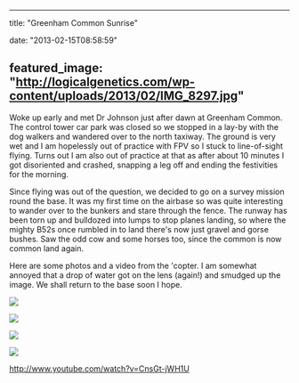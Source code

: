 
---
title: "Greenham Common Sunrise"

date: "2013-02-15T08:58:59"

featured_image: "http://logicalgenetics.com/wp-content/uploads/2013/02/IMG_8297.jpg"
---


Woke up early and met Dr Johnson just after dawn at Greenham Common.  The control tower car park was closed so we stopped in a lay-by with the dog walkers and wandered over to the north taxiway.  The ground is very wet and I am hopelessly out of practice with FPV so I stuck to line-of-sight flying.  Turns out I am also out of practice at that as after about 10 minutes I got disoriented and crashed, snapping a leg off and ending the festivities for the morning.

Since flying was out of the question, we decided to go on a survey mission round the base.  It was my first time on the airbase so was quite interesting to wander over to the bunkers and stare through the fence.  The runway has been torn up and bulldozed into lumps to stop planes landing, so where the mighty B52s once rumbled in to land there's now just gravel and gorse bushes.  Saw the odd cow and some horses too, since the common is now common land again.

Here are some photos and a video from the 'copter.  I am somewhat annoyed that a drop of water got on the lens (again!) and smudged up the image.  We shall return to the base soon I hope.

<a href="http://logicalgenetics.com/wp-content/uploads/2013/02/IMG_8297.jpg"><img src="http://logicalgenetics.com/wp-content/uploads/2013/02/IMG_8297.jpg"/></a>

<a href="http://logicalgenetics.com/wp-content/uploads/2013/02/IMG_8294.jpg"><img src="http://logicalgenetics.com/wp-content/uploads/2013/02/IMG_8294.jpg"/></a>

<a href="http://logicalgenetics.com/wp-content/uploads/2013/02/IMG_8290.jpg"><img src="http://logicalgenetics.com/wp-content/uploads/2013/02/IMG_8290.jpg"/></a>

<a href="http://logicalgenetics.com/wp-content/uploads/2013/02/Snapshot-2-15-02-2013-08-31.jpg"><img src="http://logicalgenetics.com/wp-content/uploads/2013/02/Snapshot-2-15-02-2013-08-31.jpg"/></a>

http://www.youtube.com/watch?v=CnsGt-jWH1U